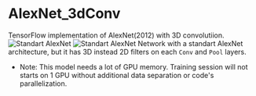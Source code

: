 # AlexNet_3dConv
TensorFlow implementation of AlexNet(2012) with 3D convolutiion.
![Standart AlexNet](https://leonardoaraujosantos.gitbooks.io/artificial-inteligence/content/image_folder_7/AlexNet_0.jpg)
![Standart AlexNet](/denti/AlexNet_3dConv/blob/master/img/AlexNet.jpeg)
Network with a standart AlexNet architecture, but it has 3D instead 2D filters on each `Conv` and `Pool` layers. 

* Note: This model needs a lot of GPU memory. Training session will not starts on 1 GPU without additional data separation or code's parallelization.
